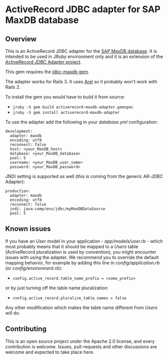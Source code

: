 # ActiveRecord JDBC adapter for SAP MaxDB database

## Overview

This is an ActiveRecord JDBC adapter for the [SAP MaxDB database](http://maxdb.sap.com/). It is intended to be used in JRuby environment
only and it is an extension of the [ActiveRecord JDBC Adapter project](https://github.com/jruby/activerecord-jdbc-adapter).

This gem requires the [jdbc-maxdb gem](https://github.com/sapnwcloudlabs/jdbc-maxdb-gem).

The adapter works for Rails 3. It uses [Arel](https://github.com/rails/arel) so it probably won't work with Rails 2.

To install the gem you would have to build it from source:

* `jruby -S gem build activerecord-maxdb-adapter.gemspec`
* `jruby -S gem install activerecord-maxdb-adapter`

	
To use the adapter add the following in your *database.yml* configuration:

    development:
	  adapter: maxdb
	  encoding: utf8
	  reconnect: false
	  host: <your_MaxDB_host>
	  database: <your_MaxDB_database>
	  pool: 5
	  username: <your_MaxDB_user_name>
	  password: <your_MaxDB_password>
	  
JNDI setting is supported as well (this is coming from the generic AR-JDBC Adapter):

    production:
	  adapter: maxdb
	  encoding: utf8
	  reconnect: false
	  jndi: java:comp/env/jdbc/myMaxDBDataSource
	  pool: 5
	  
	  
## Known issues

If you have an *User* model in your application - *app/models/user.rb* - which most probably means that it should be
mapped to a *Users* table (ActiveRecord pluralization is used by convention), you might
encounter issues with using the adapter. We recommend you to override the default mapping
behavior, for example by adding this line in *config/application.rb* (or *config/environment.rb*):

* `config.active_record.table_name_prefix = <some_prefix>`

or by just turning off the table name pluralization:

* `config.active_record.pluralize_table_names = false`

Any other modification which makes the table name different from *Users* will do.

## Contributing

This is an open source project under the Apache 2.0 license, and every contribution is welcome. Issues, pull-requests and other discussions are welcome and expected to take place here. 